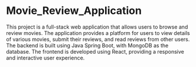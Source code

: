 # Movie_Review_Application
This project is a full-stack web application that allows users to browse and review movies. The application provides a platform for users to view details of various movies, submit their reviews, and read reviews from other users. The backend is built using Java Spring Boot, with MongoDB as the database. The frontend is developed using React, providing a responsive and interactive user experience.
